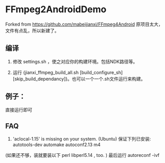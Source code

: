 # FFmpeg2AndroidDemo

Forked from https://github.com/mabeijianxi/FFmpeg4Android
原项目太大，文件有点乱，所以新建了。

## 编译
1. 修改 settings.sh ，使之对应你的构建环境。包括NDK路径等。

2. 运行 {jianxi_ffmpeg_build_all.sh [build_configure_sh] [skip_build_dependancy]}。也可以一个一个.sh文件运行来构建。

## 例子：
直接运行即可


## FAQ
1. 'aclocal-1.15' is missing on your system.  (Ubuntu)
保证下列已安装:
	autotools-dev
	automake
	autoconf2.13
	m4
	
(如果还不够，装就要装以下 
	perl
	libperl5.14
	, too.
)
最后运行
autoreconf -ivf 


